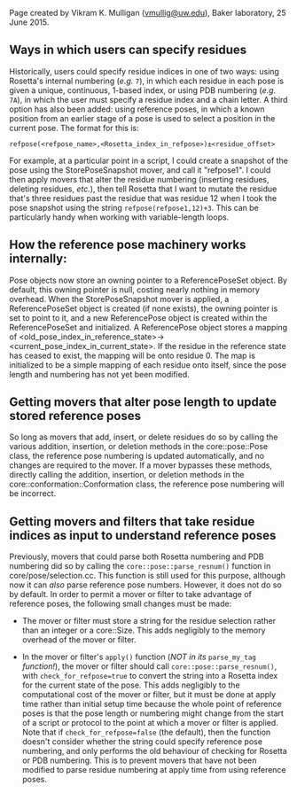 Page created by Vikram K. Mulligan (vmullig@uw.edu), Baker laboratory, 25 June 2015.

## Ways in which users can specify residues

Historically, users could specify residue indices in one of two ways: using Rosetta's internal numbering (<i>e.g.</i> ```7```), in which each residue in each pose is given a unique, continuous, 1-based index, or using PDB numbering (<i>e.g.</i> ```7A```), in which the user must specify a residue index and a chain letter.  A third option has also been added: using reference poses, in which a known position from an earlier stage of a pose is used to select a position in the current pose.  The format for this is:
 
```
refpose(<refpose_name>,<Rosetta_index_in_refpose>)±<residue_offset>
```

For example, at a particular point in a script, I could create a snapshot of the pose using the StorePoseSnapshot mover, and call it "refpose1".  I could then apply movers that alter the residue numbering (inserting residues, deleting residues, <i>etc.</i>), then tell Rosetta that I want to mutate the residue that's three residues past the residue that was residue 12 when I took the pose snapshot using the string ```refpose(refpose1,12)+3```.  This can be particularly handy when working with variable-length loops.

## How the reference pose machinery works internally:

Pose objects now store an owning pointer to a ReferencePoseSet object.  By default, this owning pointer is null, costing nearly nothing in memory overhead.  When the StorePoseSnapshot mover is applied, a ReferencePoseSet object is created (if none exists), the owning pointer is set to point to it, and a new ReferencePose object is created within the ReferencePoseSet and initialized.  A ReferencePose object stores a mapping of <old_pose_index_in_reference_state>-><current_pose_index_in_current_state>.  If the residue in the reference state has ceased to exist, the mapping will be onto residue 0.  The map is initialized to be a simple mapping of each residue onto itself, since the pose length and numbering has not yet been modified.

## Getting movers that alter pose length to update stored reference poses

So long as movers that add, insert, or delete residues do so by calling the various addition, insertion, or deletion methods in the core::pose::Pose class, the reference pose numbering is updated automatically, and no changes are required to the mover.  If a mover bypasses these methods, directly calling the addition, insertion, or deletion methods in the core::conformation::Conformation class, the reference pose numbering will be incorrect.

## Getting movers and filters that take residue indices as input to understand reference poses

Previously, movers that could parse both Rosetta numbering and PDB numbering did so by calling the ```core::pose::parse_resnum()``` function in core/pose/selection.cc.  This function is still used for this purpose, although now it can <i>also</i> parse reference pose numbers.  However, it does not do so by default.  In order to permit a mover or filter to take advantage of reference poses, the following small changes must be made:

- The mover or filter must store a string for the residue selection rather than an integer or a core::Size.  This adds negligibly to the memory overhead of the mover or filter.

- In the mover or filter's ```apply()``` function (<i>NOT in its</i> ```parse_my_tag``` <i>function!</i>), the mover or filter should call ```core::pose::parse_resnum()```, with ```check_for_refpose=true``` to convert the string into a Rosetta index for the current state of the pose.  This adds negligibly to the computational cost of the mover or filter, but it must be done at apply time rather than initial setup time because the whole point of reference poses is that the pose length or numbering might change from the start of a script or protocol to the point at which a mover or filter is applied.  Note that if ```check_for_refpose=false``` (the default), then the function doesn't consider whether the string could specify reference pose numbering, and only performs the old behaviour of checking for Rosetta or PDB numbering.  This is to prevent movers that have not been modified to parse residue numbering at apply time from using reference poses.